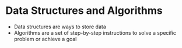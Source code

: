 # Data Structures and Algorithms

- Data structures are ways to store data
- Algorithms are a set of step-by-step instructions to solve a specific problem or achieve a goal
